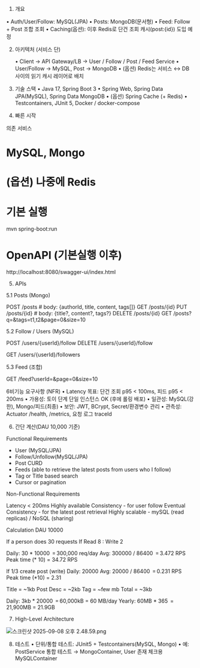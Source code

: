 1) 개요

•	Auth/User/Follow: MySQL(JPA)
•	Posts: MongoDB(문서형)
•	Feed: Follow + Post 조합 조회
•	Caching(옵션): 이후 Redis로 단건 조회 캐시(post:{id}) 도입 예정

2) 아키텍처 (서비스 단)

   •	Client → API Gateway/LB → User / Follow / Post / Feed Service
   •	User/Follow → MySQL, Post → MongoDB
   •	(옵션) Redis는 서비스 ↔ DB 사이의 읽기 캐시 레이어로 배치

3) 기술 스택
   •	Java 17, Spring Boot 3
   •	Spring Web, Spring Data JPA(MySQL), Spring Data MongoDB
   •	(옵션) Spring Cache (+ Redis)
   •	Testcontainers, JUnit 5, Docker / docker-compose

4) 빠른 시작

의존 서비스

# MySQL, Mongo 

# (옵션) 나중에 Redis

# 기본 실행
mvn spring-boot:run

# OpenAPI (기본실행 이후)
http://localhost:8080/swagger-ui/index.html

5) APIs

5.1 Posts (Mongo)

POST   /posts                # body: {authorId, title, content, tags[]}
GET    /posts/{id}
PUT    /posts/{id}           # body: {title?, content?, tags?}
DELETE /posts/{id}
GET    /posts?q=&tags=t1,t2&page=0&size=10

5.2 Follow / Users (MySQL)

POST /users/{userId}/follow
DELETE /users/{userId}/follow

GET /users/{userId}/followers

5.3 Feed (조합)

GET  /feed?userId=&page=0&size=10


6비기능 요구사항 (NFR)
   •	Latency 목표: 단건 조회 p95 < 100ms, 피드 p95 < 200ms
   •	가용성: 토이 단계 단일 인스턴스 OK (후에 롤링 배포)
   •	일관성: MySQL(강한), Mongo/피드(최종)
   •	보안: JWT, BCrypt, Secret/환경변수 관리
   •	관측성: Actuator /health, /metrics, 요청 로그 traceId

6) 간단 계산(DAU 10,000 기준)

Functional Requirements
- User (MySQL/JPA)
- Follow/Unfollow(MySQL/JPA)
- Post CURD
- Feeds (able to retrieve the latest posts from users who I follow)
- Tag or Title based search
- Cursor or pagination

Non-Functional Requirements

Latency < 200ms
Highly available
Consistency  - for user follow
Eventual Consistency - for the latest post retrieval
Highly scalable - mySQL (read replicas) / NoSQL (sharing)

Calculation
DAU 10000

If a person does 30 requests
If Read 8 : Write 2

Daily: 30 * 10000 ‎ = 300,000 req/day
Avg: 300000 / 86400 ‎ = 3.472 RPS
Peak time (* 10) = 34.72 RPS

If 1/3 create post (write)
Daily: 20000
Avg: 20000 / 86400 ‎ = 0.231 RPS
Peak time (*10) = 2.31

Title = ~1kb
Post Desc =  ~2kb
Tag = ~few mb
Total = ~3kb

Daily: 3kb * 20000 ‎ = 60,000kB = 60 MB/day
Yearly: 60MB * 365 ‎ = 21,900MB = 21.9GB

7) High-Level Architecture

![스크린샷 2025-09-08 오후 2.48.59.png](../../Library/Group%20Containers/group.com.apple.notes/Accounts/LocalAccount/Media/1AE823F0-ADF5-4465-B7DE-36C39FE5E57A/1_3EFE4CEB-6BFB-4CE2-B607-AF23588F8021/%EC%8A%A4%ED%81%AC%EB%A6%B0%EC%83%B7%202025-09-08%20%EC%98%A4%ED%9B%84%202.48.59.png)

8) 테스트
    •	단위/통합 테스트: JUnit5 + Testcontainers(MySQL, Mongo)
    •	예: PostService 통합 테스트 → MongoContainer, User 존재 체크용 MySQLContainer

